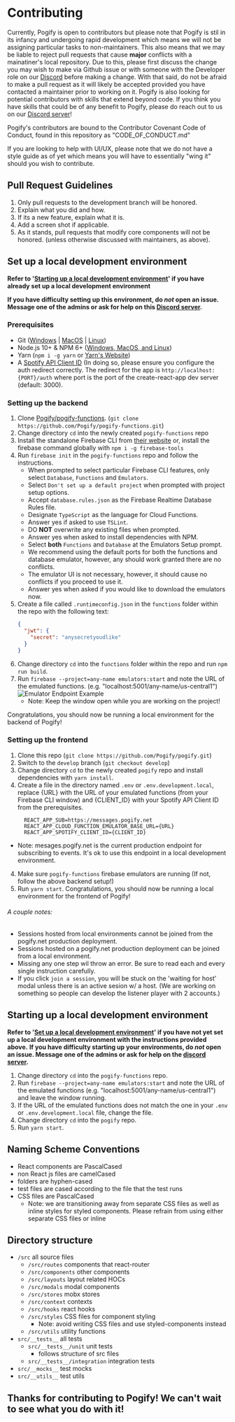 # Contributing

Currently, Pogify is open to contributors but please note that Pogify is stil in its infancy and undergoing rapid development which means we will not be assigning particular tasks to non-maintainers. This also means that we may be liable to reject pull requests that cause **major** conflicts with a mainatiner's local repository. Due to this, please first discuss the change you may wish to make via Github issue or with someone with the Developer role on our [Discord](https://discord.gg/bU6E9Xj) before making a change. With that said, do not be afraid to make a pull request as it will likely be accepted provided you have contacted a maintainer prior to working on it. Pogify is also looking for potential contributors with skills that extend beyond code. If you think you have skills that could be of any benefit to Pogify, please do reach out to us on our [Discord server](https://discord.gg/bU6E9Xj)!

Pogify's contributors are bound to the Contributor Covenant Code of Conduct, found in this repository as "CODE_OF_CONDUCT.md"

If you are looking to help with UI/UX, please note that we do not have a style guide as of yet which means you will have to essentially "wing it" should you wish to contribute.

## Pull Request Guidelines

1. Only pull requests to the development branch will be honored.
2. Explain what you did and how.
3. If its a new feature, explain what it is.
4. Add a screen shot if applicable.
5. As it stands, pull requests that modify core components will not be honored. (unless otherwise discussed with maintainers, as above).

## Set up a local development environment

**Refer to '[Starting up a local development environment](https://github.com/Pogify/pogify/blob/develop/CONTRIBUTING.md#starting-up-a-local-development-environment)' if you have already set up a local development environment**

**If you have difficulty setting up this environment, do _not_ open an issue. Message one of the admins or ask for help on this [Discord server](https://discord.gg/bU6E9Xj).**

### Prerequisites

- Git ([Windows](https://git-scm.com/download/win) | [MacOS](https://git-scm.com/download/mac) | [Linux](https://git-scm.com/download/linux))
- Node.js 10+ & NPM 6+ ([Windows, MacOS, and Linux](https://nodejs.org/en/download))
- Yarn (`npm i -g yarn` or [Yarn's Website](https://classic.yarnpkg.com/en/docs/install/))
- A [Spotify API Client ID](https://developer.spotify.com/dashboard/applications) (In doing so, please ensure you configure the auth redirect correctly. The redirect for the app is `http://localhost:{PORT}/auth` where port is the port of the create-react-app dev server (default: 3000).

### Setting up the backend

1. Clone [Pogify/pogify-functions](https://github.com/Pogify/pogify-functions). (`git clone https://github.com/Pogify/pogify-functions.git`)
2. Change directory `cd` into the newly created `pogify-functions` repo
3. Install the standalone Firebase CLI from [their website](https://firebase.google.com/docs/cli) or, install the firebase command globally with `npm i -g firebase-tools`
4. Run `firebase init` in the `pogify-functions` repo and follow the instructions.
   - When prompted to select particular Firebase CLI features, only select `Database`, `Functions` and `Emulators`.
   - Select `Don't set up a default project` when prompted with project setup options.
   - Accept `database.rules.json` as the Firebase Realtime Database Rules file.
   - Designate `TypeScript` as the language for Cloud Functions.
   - Answer yes if asked to use `TSLint`.
   - DO **NOT** overwrite any existing files when prompted.
   - Answer yes when asked to install dependencies with NPM.
   - Select **both** `Functions` and `Database` at the Emulators Setup prompt.
   - We recommend using the default ports for both the functions and database emulator, however, any should work granted there are no conflicts.
   - The emulator UI is not necessary, however, it should cause no conflicts if you proceed to use it.
   - Answer yes when asked if you would like to download the emulators now.
5. Create a file called `.runtimeconfig.json` in the `functions` folder within the repo with the following text:
   ```json
   {
     "jwt": {
       "secret": "anysecretyoudlike"
     }
   }
   ```
6. Change directory `cd` into the `functions` folder within the repo and run `npm run build`.
7. Run `firebase --project=any-name emulators:start` and note the URL of the emulated functions. (e.g. "localhost:5001/any-name/us-central1")
   ![Emulator Endpoint Example](./img/emulator-endpoint-example.png)
   - Note: Keep the window open while you are working on the project!

Congratulations, you should now be running a local environment for the backend of Pogify!

### Setting up the frontend

1. Clone this repo (`git clone https://github.com/Pogify/pogify.git`)
2. Switch to the `develop` branch (`git checkout develop`)
3. Change directory `cd` to the newly created `pogify` repo and install dependencies with `yarn install`.
4. Create a file in the directory named `.env` or `.env.development.local`, replace {URL} with the URL of your emulated functions (from your Firebase CLI window) and {CLIENT_ID} with your Spotify API Client ID from the prerequisites.
   ```
     REACT_APP_SUB=https://messages.pogify.net
     REACT_APP_CLOUD_FUNCTION_EMULATOR_BASE_URL={URL}
     REACT_APP_SPOTIFY_CLIENT_ID={CLIENT_ID}
   ```

- Note: mesages.pogify.net is the current production endpoint for subscribing to events. It's ok to use this endpoint in a local development environment.

4. Make sure `pogify-functions` firebase emulators are running (If not, follow the above backend setup!)
5. Run `yarn start`.
   Congratulations, you should now be running a local environment for the frontend of Pogify!

###### A couple notes:

- Sessions hosted from local environments cannot be joined from the pogify.net production deployment.
- Sessions hosted on a pogify.net production deployment can be joined from a local environment.
- Missing any one step wil throw an error. Be sure to read each and every single instruction carefully.
- If you click `join a session`, you will be stuck on the 'waiting for host' modal unless there is an active sesion w/ a host. (We are working on something so people can develop the listener player with 2 accounts.)

## Starting up a local development environment

**Refer to '[Set up a local development environment](https://github.com/Pogify/pogify/blob/develop/CONTRIBUTING.md#set-up-a-local-development-environment)' if you have not yet set up a local development environment with the instructions provided above.**
**If you have difficulty starting up your environments, do _not_ open an issue. Message one of the admins or ask for help on the [discord server](https://discord.gg/bU6E9Xj).**

1. Change directory `cd` into the `pogify-functions` repo.
2. Run `firebase --project=any-name emulators:start` and note the URL of the emulated functions (e.g. "localhost:5001/any-name/us-central1") and leave the window running.
3. If the URL of the emulated functions does not match the one in your `.env` or `.env.development.local` file, change the file.
4. Change directory `cd` into the `pogify` repo.
5. Run `yarn start`.

## Naming Scheme Conventions

- React components are PascalCased
- non React js files are camelCased
- folders are hyphen-cased
- test files are cased according to the file that the test runs
- CSS files are PascalCased
  - Note: we are transitioning away from separate CSS files as well as inline styles for styled components. Please refrain from using either separate CSS files or inline

## Directory structure

- `/src` all source files
  - `/src/routes` components that react-router
  - `/src/components` other components
  - `/src/layouts` layout related HOCs
  - `/src/modals` modal components
  - `/src/stores` mobx stores
  - `/src/context` contexts
  - `/src/hooks` react hooks
  - `/src/styles` CSS files for component styling
    - Note: avoid writing CSS files and use styled-components instead
  - `/src/utils` utility functions
- `src/__tests__` all tests
  - `src/__tests__/unit` unit tests
    - follows structure of src files
  - `src/__tests__/integration` integration tests
- `src/__mocks__` test mocks
- `src/__utils__` test utils

## **Thanks for contributing to Pogify! We can't wait to see what you do with it!**

